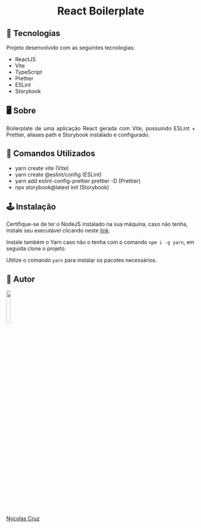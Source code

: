 <h1 align="center">React Boilerplate</h1>

## 🚀 Tecnologias

<p>Projeto desenvolvido com as seguintes tecnologias:</p>

- ReactJS
- Vite
- TypeScript
- Prettier
- ESLint
- Storybook

## 🖥️ Sobre

<p align="justify">Boilerplate de uma aplicação React gerada com Vite, possuindo ESLint + Prettier, aliases path e Storybook instalado e configurado.</p>

## 🔧 Comandos Utilizados

- yarn create vite (Vite)
- yarn create @eslint/config (ESLint)
- yarn add eslint-config-prettier prettier -D (Prettier)
- npx storybook@latest init (Storybook)

## 🕹️ Instalação

Certifique-se de ter o NodeJS instalado na sua máquina, caso não tenha, instale seu executável clicando neste <a href="https://nodejs.org/pt-br/download/">link</a>.

Instale também o Yarn caso não o tenha com o comando ````npm i -g yarn````, em seguida clone o projeto.

Utilize o comando ````yarn```` para instalar os pacotes necessários.

## 🐧 Autor

<a href="https://github.com/NycolasCruz">
    <img src="https://github.com/NycolasCruz.png"  width="15%">
    <p>Nycolas Cruz</p>
</a>
